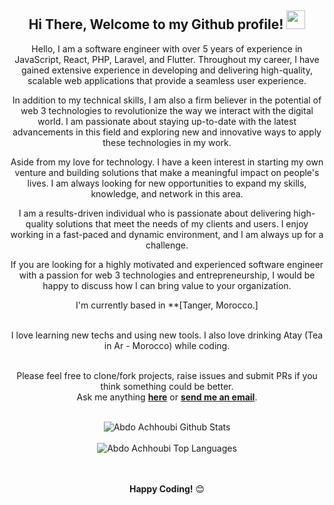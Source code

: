 <div align="center">
<h2> Hi There, Welcome to my Github profile! <img src="https://github.com/abdoachhoubi/abdoachhoubi/blob/main/gifs/Hi.gif" width="30"></h2>
Hello, I am a software engineer with over 5 years of experience in JavaScript, React, PHP, Laravel, and Flutter. Throughout my career, I have gained extensive experience in developing and delivering high-quality, scalable web applications that provide a seamless user experience.

In addition to my technical skills, I am also a firm believer in the potential of web 3 technologies to revolutionize the way we interact with the digital world. I am passionate about staying up-to-date with the latest advancements in this field and exploring new and innovative ways to apply these technologies in my work.

Aside from my love for technology. I have a keen interest in starting my own venture and building solutions that make a meaningful impact on people's lives. I am always looking for new opportunities to expand my skills, knowledge, and network in this area.

I am a results-driven individual who is passionate about delivering high-quality solutions that meet the needs of my clients and users. I enjoy working in a fast-paced and dynamic environment, and I am always up for a challenge.

If you are looking for a highly motivated and experienced software engineer with a passion for web 3 technologies and entrepreneurship, I would be happy to discuss how I can bring value to your organization.
<br />

I'm currently based in **[Tanger, Morocco.]
 
<br />
I love learning new techs and using new tools. I also love drinking Atay (Tea in Ar - Morocco) while coding.
<br />
<br />

Please feel free to clone/fork projects, raise issues and submit PRs if you think something could be better.<br />
Ask me anything **[here](https://github.com/abdoachhoubi/abdoachhoubi/issues/new)** or <a href="mailto:abdo.achhoubi3@gmail.com"><b>send me an email</b></a>.
<br />
<br />

<img align="center" src="https://github-readme-stats.vercel.app/api?username=abdoachhoubi&include_all_commits=true&count_private=true&show_icons=true&line_height=30&title_color=CDB4DB&icon_color=CDB4DB&text_color=D3D3D3&bg_color=0A0A0A" alt="Abdo Achhoubi Github Stats">
<br />
<br />
<img src="https://github-readme-stats.vercel.app/api/top-langs/?username=abdoachhoubi&layout=compact&theme=dark&bg_color=0A0A0A" alt="Abdo Achhoubi Top Languages"/>
<br />
<br />
<br />

**Happy Coding!** 😊
